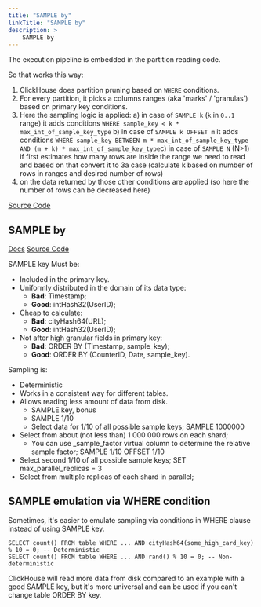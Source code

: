 ```yaml
---
title: "SAMPLE by"
linkTitle: "SAMPLE by"
description: >
    SAMPLE by
---
```

The execution pipeline is embedded in the partition reading code.

So that works this way:

1. ClickHouse does partition pruning based on `WHERE` conditions.
2. For every partition, it picks a columns ranges (aka 'marks' / 'granulas') based on primary key conditions.
3. Here the sampling logic is applied: a) in case of `SAMPLE k` (`k` in `0..1` range) it adds conditions `WHERE sample_key < k * max_int_of_sample_key_type` b) in case of `SAMPLE k OFFSET m` it adds conditions `WHERE sample_key BETWEEN m * max_int_of_sample_key_type AND (m + k) * max_int_of_sample_key_type`c) in case of `SAMPLE N` (N>1) if first estimates how many rows are inside the range we need to read and based on that convert it to 3a case (calculate k based on number of rows in ranges and desired number of rows)
4. on the data returned by those other conditions are applied (so here the number of rows can be decreased here)

[Source Code](https://github.com/ClickHouse/ClickHouse/blob/92c937db8b50844c7216d93c5c398d376e82f6c3/src/Storages/MergeTree/MergeTreeDataSelectExecutor.cpp#L355)

## SAMPLE by

[Docs](https://clickhouse.yandex/docs/en/query_language/select/#select-sample-clause)
[Source Code](https://github.com/ClickHouse/ClickHouse/blob/92c937db8b50844c7216d93c5c398d376e82f6c3/src/Storages/MergeTree/MergeTreeDataSelectExecutor.cpp#L355)

SAMPLE key
Must be:

* Included in the primary key.
* Uniformly distributed in the domain of its data type:
  * **Bad**: Timestamp;
  * **Good**: intHash32(UserID);
* Cheap to calculate:
  * **Bad**: cityHash64(URL);
  * **Good**: intHash32(UserID);
* Not after high granular fields in primary key:
  * **Bad**: ORDER BY (Timestamp, sample_key);
  * **Good**: ORDER BY (CounterID, Date, sample_key).

Sampling is:

* Deterministic
* Works in a consistent way for different tables.
* Allows reading less amount of data from disk.
  * SAMPLE key, bonus
  * SAMPLE 1/10
  * Select data for 1/10 of all possible sample keys; SAMPLE 1000000
* Select from about (not less than) 1 000 000 rows on each shard;
  * You can use _sample_factor virtual column to determine the relative sample factor; SAMPLE 1/10 OFFSET 1/10
* Select second 1/10 of all possible sample keys; SET max_parallel_replicas = 3
* Select from multiple replicas of each shard in parallel;

## SAMPLE emulation via WHERE condition

Sometimes, it's easier to emulate sampling via conditions in WHERE clause instead of using SAMPLE key.

```
SELECT count() FROM table WHERE ... AND cityHash64(some_high_card_key) % 10 = 0; -- Deterministic
SELECT count() FROM table WHERE ... AND rand() % 10 = 0; -- Non-deterministic
```

ClickHouse will read more data from disk compared to an example with a good SAMPLE key, but it's more universal and can be used if you can't change table ORDER BY key.